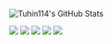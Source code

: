 ![Tuhin114's GitHub Stats](https://github-readme-stats.vercel.app/api?username=Tuhin114&show_icons=true&theme=radical)

[![](https://raw.githubusercontent.com/Tuhin114/MyReadme/master/profile-summary-card-output/dracula/0-profile-details.svg)](https://github.com/vn7n24fzkq/github-profile-summary-cards)
[![](https://raw.githubusercontent.com/Tuhin114/MyReadme/master/profile-summary-card-output/dracula/1-repos-per-language.svg)](https://github.com/vn7n24fzkq/github-profile-summary-cards) [![](https://raw.githubusercontent.com/Tuhin114/MyReadme/master/profile-summary-card-output/dracula/2-most-commit-language.svg)](https://github.com/vn7n24fzkq/github-profile-summary-cards)
[![](https://raw.githubusercontent.com/Tuhin114/MyReadme/master/profile-summary-card-output/dracula/3-stats.svg)](https://github.com/vn7n24fzkq/github-profile-summary-cards) [![](https://raw.githubusercontent.com/Tuhin114/MyReadme/master/profile-summary-card-output/dracula/4-productive-time.svg)](https://github.com/vn7n24fzkq/github-profile-summary-cards)

<!---
Tuhin114/Tuhin114 is a ✨ special ✨ repository because its `README.md` (this file) appears on your GitHub profile.
You can click the Preview link to take a look at your changes.
--->
